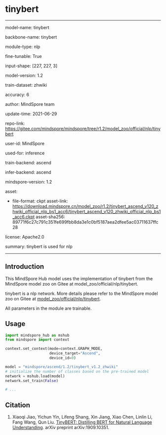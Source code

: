 # tinybert

---

model-name: tinybert

backbone-name: tinybert

module-type: nlp

fine-tunable: True

input-shape: [227, 227, 3]

model-version: 1.2

train-dataset: zhwiki

accuracy: 6

author: MindSpore team

update-time: 2021-06-29

repo-link: <https://gitee.com/mindspore/mindspore/tree/r1.2/model_zoo/official/nlp/tinybert>

user-id: MindSpore

used-for: inference

train-backend: ascend

infer-backend: ascend

mindspore-version: 1.2

asset:

-
    file-format: ckpt
    asset-link: <https://download.mindspore.cn/model_zoo/r1.2/tinybert_ascend_v120_zhwiki_official_nlp_bs1_acc6/tinybert_ascend_v120_zhwiki_official_nlp_bs1_acc6.ckpt>
    asset-sha256: 89771f6c27c791c351fe699fbb8da3e1c0bf5187aea2dfee5ac03711637ffc28

license: Apache2.0

summary: tinybert is used for nlp

---

## Introduction

This MindSpore Hub model uses the implementation of tinybert from the MindSpore model zoo on Gitee at model_zoo/official/nlp/tinybert.

tinybert is a nlp network. More details please refer to the MindSpore model zoo on Gitee at [model_zoo/official/nlp/tinybert](https://gitee.com/mindspore/mindspore/blob/r1.2/model_zoo/official/nlp/tinybert/README.md).

All parameters in the module are trainable.

## Usage

```python
import mindspore_hub as mshub
from mindspore import context

context.set_context(mode=context.GRAPH_MODE,
                    device_target="Ascend",
                    device_id=0)

model = "mindspore/ascend/1.2/tinybert_v1.2_zhwiki"
# initialize the number of classes based on the pre-trained model
network = mshub.load(model)
network.set_train(False)

# ...
```

## Citation

1. Xiaoqi Jiao, Yichun Yin, Lifeng Shang, Xin Jiang, Xiao Chen, Linlin Li, Fang Wang, Qun Liu. [TinyBERT: Distilling BERT for Natural Language Understanding](https://arxiv.org/abs/1909.10351). arXiv preprint arXiv:1909.10351.
